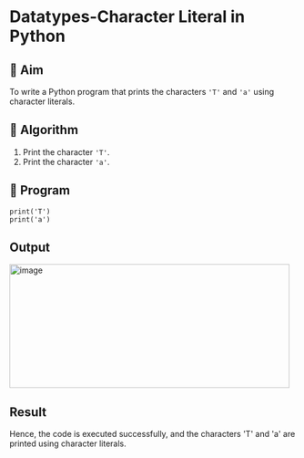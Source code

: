 # Datatypes-Character Literal in Python

## 🎯 Aim
To write a Python program that prints the characters `'T'` and `'a'` using character literals.

## 🧠 Algorithm
1. Print the character `'T'`.
2. Print the character `'a'`.

## 🧾 Program
```
print('T')
print('a')
```
## Output

<img width="492" height="217" alt="image" src="https://github.com/user-attachments/assets/75b3ec95-1e33-4d98-8c55-9ab7f9ce19f3" />

## Result
Hence, the code is executed successfully, and the characters 'T' and 'a' are printed using character literals.
